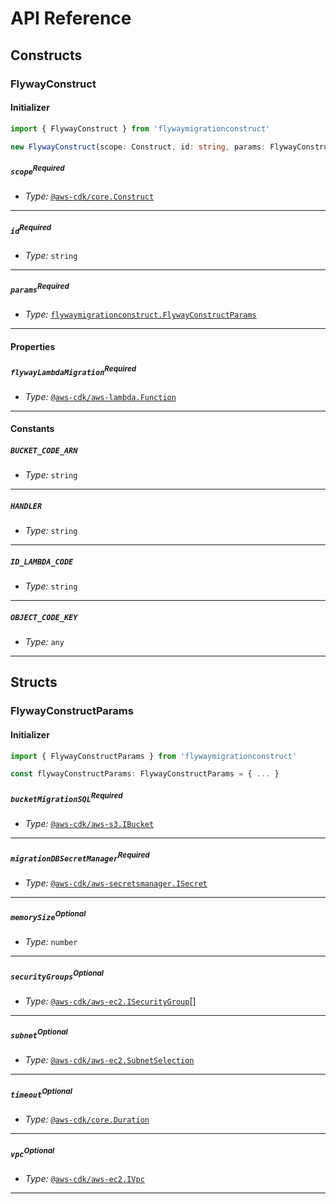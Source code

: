 # API Reference <a name="API Reference"></a>

## Constructs <a name="Constructs"></a>

### FlywayConstruct <a name="flywaymigrationconstruct.FlywayConstruct"></a>

#### Initializer <a name="flywaymigrationconstruct.FlywayConstruct.Initializer"></a>

```typescript
import { FlywayConstruct } from 'flywaymigrationconstruct'

new FlywayConstruct(scope: Construct, id: string, params: FlywayConstructParams)
```

##### `scope`<sup>Required</sup> <a name="flywaymigrationconstruct.FlywayConstruct.parameter.scope"></a>

- *Type:* [`@aws-cdk/core.Construct`](#@aws-cdk/core.Construct)

---

##### `id`<sup>Required</sup> <a name="flywaymigrationconstruct.FlywayConstruct.parameter.id"></a>

- *Type:* `string`

---

##### `params`<sup>Required</sup> <a name="flywaymigrationconstruct.FlywayConstruct.parameter.params"></a>

- *Type:* [`flywaymigrationconstruct.FlywayConstructParams`](#flywaymigrationconstruct.FlywayConstructParams)

---



#### Properties <a name="Properties"></a>

##### `flywayLambdaMigration`<sup>Required</sup> <a name="flywaymigrationconstruct.FlywayConstruct.property.flywayLambdaMigration"></a>

- *Type:* [`@aws-cdk/aws-lambda.Function`](#@aws-cdk/aws-lambda.Function)

---

#### Constants <a name="Constants"></a>

##### `BUCKET_CODE_ARN` <a name="flywaymigrationconstruct.FlywayConstruct.property.BUCKET_CODE_ARN"></a>

- *Type:* `string`

---

##### `HANDLER` <a name="flywaymigrationconstruct.FlywayConstruct.property.HANDLER"></a>

- *Type:* `string`

---

##### `ID_LAMBDA_CODE` <a name="flywaymigrationconstruct.FlywayConstruct.property.ID_LAMBDA_CODE"></a>

- *Type:* `string`

---

##### `OBJECT_CODE_KEY` <a name="flywaymigrationconstruct.FlywayConstruct.property.OBJECT_CODE_KEY"></a>

- *Type:* `any`

---

## Structs <a name="Structs"></a>

### FlywayConstructParams <a name="flywaymigrationconstruct.FlywayConstructParams"></a>

#### Initializer <a name="[object Object].Initializer"></a>

```typescript
import { FlywayConstructParams } from 'flywaymigrationconstruct'

const flywayConstructParams: FlywayConstructParams = { ... }
```

##### `bucketMigrationSQL`<sup>Required</sup> <a name="flywaymigrationconstruct.FlywayConstructParams.property.bucketMigrationSQL"></a>

- *Type:* [`@aws-cdk/aws-s3.IBucket`](#@aws-cdk/aws-s3.IBucket)

---

##### `migrationDBSecretManager`<sup>Required</sup> <a name="flywaymigrationconstruct.FlywayConstructParams.property.migrationDBSecretManager"></a>

- *Type:* [`@aws-cdk/aws-secretsmanager.ISecret`](#@aws-cdk/aws-secretsmanager.ISecret)

---

##### `memorySize`<sup>Optional</sup> <a name="flywaymigrationconstruct.FlywayConstructParams.property.memorySize"></a>

- *Type:* `number`

---

##### `securityGroups`<sup>Optional</sup> <a name="flywaymigrationconstruct.FlywayConstructParams.property.securityGroups"></a>

- *Type:* [`@aws-cdk/aws-ec2.ISecurityGroup`](#@aws-cdk/aws-ec2.ISecurityGroup)[]

---

##### `subnet`<sup>Optional</sup> <a name="flywaymigrationconstruct.FlywayConstructParams.property.subnet"></a>

- *Type:* [`@aws-cdk/aws-ec2.SubnetSelection`](#@aws-cdk/aws-ec2.SubnetSelection)

---

##### `timeout`<sup>Optional</sup> <a name="flywaymigrationconstruct.FlywayConstructParams.property.timeout"></a>

- *Type:* [`@aws-cdk/core.Duration`](#@aws-cdk/core.Duration)

---

##### `vpc`<sup>Optional</sup> <a name="flywaymigrationconstruct.FlywayConstructParams.property.vpc"></a>

- *Type:* [`@aws-cdk/aws-ec2.IVpc`](#@aws-cdk/aws-ec2.IVpc)

---



